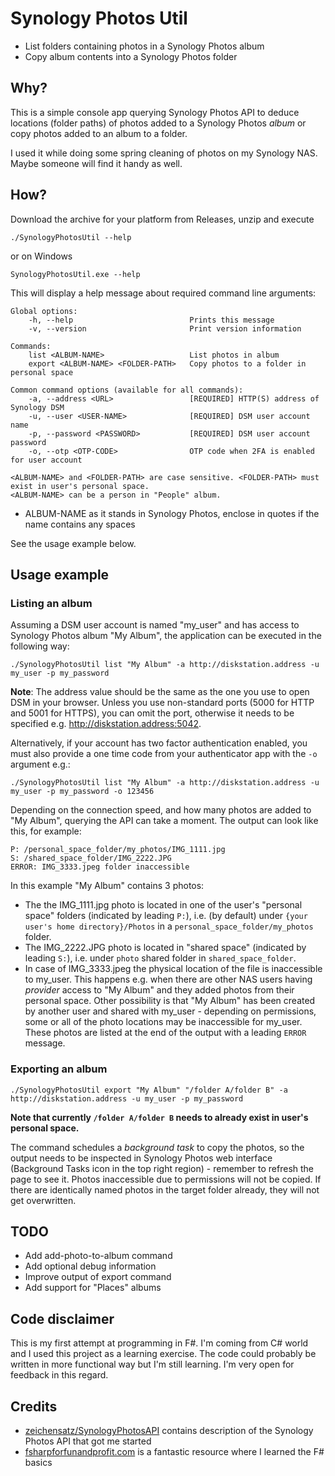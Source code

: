 # Synology Photos Util

* List folders containing photos in a Synology Photos album
* Copy album contents into a Synology Photos folder


## Why?

This is a simple console app querying Synology Photos API to deduce
locations (folder paths) of photos added to a Synology Photos *album*
or copy photos added to an album to a folder.

I used it while doing some spring cleaning of photos on my Synology
NAS. Maybe someone will find it handy as well.


## How?

Download the archive for your platform from Releases, unzip and
execute

```./SynologyPhotosUtil --help```

or on Windows

```SynologyPhotosUtil.exe --help```

This will display a help message about required command line
arguments:

```
Global options:
    -h, --help                          Prints this message
    -v, --version                       Print version information

Commands:
    list <ALBUM-NAME>                   List photos in album
    export <ALBUM-NAME> <FOLDER-PATH>   Copy photos to a folder in personal space
    
Common command options (available for all commands):
    -a, --address <URL>                 [REQUIRED] HTTP(S) address of Synology DSM
    -u, --user <USER-NAME>              [REQUIRED] DSM user account name
    -p, --password <PASSWORD>           [REQUIRED] DSM user account password
    -o, --otp <OTP-CODE>                OTP code when 2FA is enabled for user account

<ALBUM-NAME> and <FOLDER-PATH> are case sensitive. <FOLDER-PATH> must exist in user's personal space. 
<ALBUM-NAME> can be a person in "People" album.
```

* ALBUM-NAME as it stands in Synology Photos, enclose in quotes if the
  name contains any spaces

See the usage example below.


## Usage example

### Listing an album

Assuming a DSM user account is named "my_user" and has access to
Synology Photos album "My Album", the application can be executed in
the following way:

```
./SynologyPhotosUtil list "My Album" -a http://diskstation.address -u my_user -p my_password
```

**Note**: The address value should be the same as the one you use to
open DSM in your browser. Unless you use non-standard ports (5000 for
HTTP and 5001 for HTTPS), you can omit the port, otherwise it needs to
be specified e.g. http://diskstation.address:5042.

Alternatively, if your account has two factor authentication enabled,
you must also provide a one time code from your authenticator app with
the `-o` argument e.g.:

```
./SynologyPhotosUtil list "My Album" -a http://diskstation.address -u my_user -p my_password -o 123456
```

Depending on the connection speed, and how many photos are added to
"My Album", querying the API can take a moment. The output can look
like this, for example:

```
P: /personal_space_folder/my_photos/IMG_1111.jpg
S: /shared_space_folder/IMG_2222.JPG
ERROR: IMG_3333.jpeg folder inaccessible
```

In this example "My Album" contains 3 photos:
* The the IMG\_1111.jpg photo is located in one of the user's
  "personal space" folders (indicated by leading `P:`), i.e. (by
  default) under `{your user's home directory}/Photos` in a
  `personal_space_folder/my_photos` folder.
* The IMG\_2222.JPG photo is located in "shared space" (indicated by
  leading `S:`), i.e. under `photo` shared folder in
  `shared_space_folder`.
* In case of IMG\_3333.jpeg the physical location of the file is
  inaccessible to my\_user. This happens e.g. when there are other NAS
  users having *provider* access to "My Album" and they added photos
  from their personal space. Other possibility is that "My Album" has
  been created by another user and shared with my\_user - depending on
  permissions, some or all of the photo locations may be inaccessible
  for my\_user. These photos are listed at the end of the output with
  a leading `ERROR` message.


### Exporting an album

```
./SynologyPhotosUtil export "My Album" "/folder A/folder B" -a http://diskstation.address -u my_user -p my_password
```

**Note that currently `/folder A/folder B` needs to already exist in
user's personal space.**

The command schedules a *background task* to copy the photos, so the
output needs to be inspected in Synology Photos web interface
(Background Tasks icon in the top right region) - remember to refresh
the page to see it. Photos inaccessible due to permissions will not be
copied. If there are identically named photos in the target folder
already, they will not get overwritten.


## TODO

* Add add-photo-to-album command
* Add optional debug information
* Improve output of export command
* Add support for "Places" albums


## Code disclaimer

This is my first attempt at programming in F#. I'm coming from C#
world and I used this project as a learning exercise. The code could
probably be written in more functional way but I'm still learning. I'm
very open for feedback in this regard.


## Credits

* [zeichensatz/SynologyPhotosAPI](https://github.com/zeichensatz/SynologyPhotosAPI)
  contains description of the Synology Photos API that got me started
* [fsharpforfunandprofit.com](https://fsharpforfunandprofit.com) is a
  fantastic resource where I learned the F# basics
